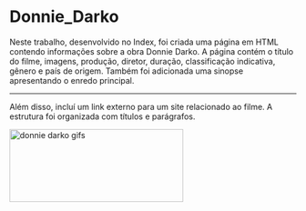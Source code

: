 # Donnie_Darko
Neste trabalho, desenvolvido no Index, foi criada uma página em HTML contendo informações sobre a obra Donnie Darko. A página contém o título do filme, imagens, produção, diretor, duração, classificação indicativa, gênero e país de origem. Também foi adicionada uma sinopse apresentando o enredo principal.
________________________________________________________________________
Além disso, incluí um link externo para um site relacionado ao filme. 
A estrutura foi organizada com títulos e parágrafos.

<img src="https://i.pinimg.com/originals/93/58/6d/93586d6dd6260965b64791d13e675918.gif" jsaction="" class="sFlh5c FyHeAf iPVvYb" style="max-width: 500px; height: 128px; margin: 0px; width: 305px;" alt="donnie darko gifs" jsname="kn3ccd">
